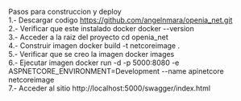 Pasos para construccion y deploy  
1.- Descargar codigo https://github.com/angelnmara/openia_net.git  
2.- Verificar que este instalado docker docker --version  
3.- Acceder a la raiz del proyecto cd openia_net  
4.- Construir imagen docker build -t netcoreimage .  
5.- Verificar que se creo la imagen docker images  
6.- Ejecutar imagen docker run -d -p 5000:8080 -e ASPNETCORE_ENVIRONMENT=Development --name apinetcore  netcoreimage  
7.- Acceder al sitio http://localhost:5000/swagger/index.html  
